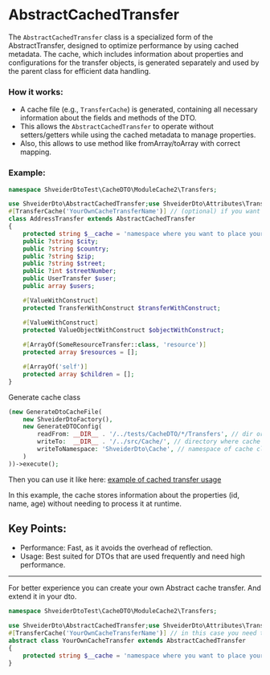 # AbstractCachedTransfer

The `AbstractCachedTransfer` class is a specialized form of the AbstractTransfer, designed to optimize performance by using cached metadata. The cache, which includes information about properties and configurations for the transfer objects, is generated separately and used by the parent class for efficient data handling.


### How it works:

- A cache file (e.g., `TransferCache`) is generated, containing all necessary information about the fields and methods of the DTO.
- This allows the `AbstractCachedTransfer` to operate without setters/getters while using the cached metadata to manage properties.
- Also, this allows to use method like fromArray/toArray with correct mapping.

### Example:

```php
namespace ShveiderDtoTest\CacheDTO\ModuleCache2\Transfers;

use ShveiderDto\AbstractCachedTransfer;use ShveiderDto\Attributes\TransferCache;
#[TransferCache('YourOwnCacheTransferName')] // (optional) if you want to have different name for cache class for some classes.
class AddressTransfer extends AbstractCachedTransfer
{
    protected string $__cache = 'namespace where you want to place your cache transfer';
    public ?string $city;
    public ?string $country;
    public ?string $zip;
    public ?string $street;
    public ?int $streetNumber;
    public UserTransfer $user;
    public array $users;

    #[ValueWithConstruct]
    protected TransferWithConstruct $transferWithConstruct;

    #[ValueWithConstruct]
    protected ValueObjectWithConstruct $objectWithConstruct;
    
    #[ArrayOf(SomeResourceTransfer::class, 'resource')]
    protected array $resources = [];

    #[ArrayOf('self')]
    protected array $children = [];
}
```

Generate cache class
```php
(new GenerateDtoCacheFile(
    new ShveiderDtoFactory(),
    new GenerateDTOConfig(
        readFrom: __DIR__ . '/../tests/CacheDTO/*/Transfers', // dir or dirs where your DTOs placed (is read by blob functions)
        writeTo:  __DIR__ . '/../src/Cache/', // directory where cache class/classes will be placed.
        writeToNamespace: 'ShveiderDto\Cache', // namespace of cache class or classes.
    )
))->execute();
```

Then you can use it like here: [example of cached transfer usage](../tests/cases/cache/test-from-and-to-array.php) 

In this example, the cache stores information about the properties (id, name, age) without needing to process it at runtime.

## Key Points:
 - Performance: Fast, as it avoids the overhead of reflection.
 - Usage: Best suited for DTOs that are used frequently and need high performance.
---

For better experience you can create your own Abstract cache transfer. And extend it in your dto.  

```php
namespace ShveiderDtoTest\CacheDTO\ModuleCache2\Transfers;

use ShveiderDto\AbstractCachedTransfer;use ShveiderDto\Attributes\TransferCache;
#[TransferCache('YourOwnCacheTransferName')] // in this case you need to set name for cache transfer.
abstract class YourOwnCacheTransfer extends AbstractCachedTransfer
{
    protected string $__cache = 'namespace where you want to place your YourOwnCacheTransferName';
}
```
